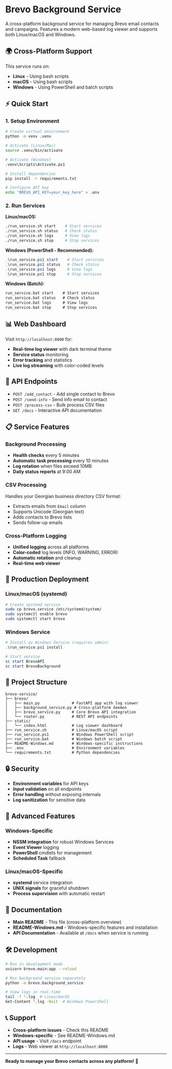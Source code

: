 # Brevo Background Service

A cross-platform background service for managing Brevo email contacts and campaigns. Features a modern web-based log viewer and supports both Linux/macOS and Windows.

## 🌍 Cross-Platform Support

This service runs on:
- **Linux** - Using bash scripts
- **macOS** - Using bash scripts  
- **Windows** - Using PowerShell and batch scripts

## ⚡ Quick Start

### 1. Setup Environment
```bash
# Create virtual environment
python -m venv .venv

# Activate (Linux/Mac)
source .venv/bin/activate

# Activate (Windows)
.venv\Scripts\Activate.ps1

# Install dependencies
pip install -r requirements.txt

# Configure API key
echo "BREVO_API_KEY=your_key_here" > .env
```

### 2. Run Services

**Linux/macOS:**
```bash
./run_service.sh start    # Start services
./run_service.sh status   # Check status
./run_service.sh logs     # View logs
./run_service.sh stop     # Stop services
```

**Windows (PowerShell - Recommended):**
```powershell
.\run_service.ps1 start    # Start services
.\run_service.ps1 status   # Check status
.\run_service.ps1 logs     # View logs
.\run_service.ps1 stop     # Stop services
```

**Windows (Batch):**
```cmd
run_service.bat start    # Start services
run_service.bat status   # Check status
run_service.bat logs     # View logs
run_service.bat stop     # Stop services
```

## 📊 Web Dashboard

Visit `http://localhost:8000` for:
- **Real-time log viewer** with dark terminal theme
- **Service status** monitoring
- **Error tracking** and statistics
- **Live log streaming** with color-coded levels

## 🔧 API Endpoints

- `POST /add_contact` - Add single contact to Brevo
- `POST /send-info` - Send info email to contact
- `POST /process-csv` - Bulk process CSV files
- `GET /docs` - Interactive API documentation

## 📋 Service Features

### Background Processing
- **Health checks** every 5 minutes
- **Automatic task processing** every 10 minutes
- **Log rotation** when files exceed 10MB
- **Daily status reports** at 9:00 AM

### CSV Processing
Handles your Georgian business directory CSV format:
- Extracts emails from `Email` column
- Supports Unicode (Georgian text)
- Adds contacts to Brevo lists
- Sends follow-up emails

### Cross-Platform Logging
- **Unified logging** across all platforms
- **Color-coded** log levels (INFO, WARNING, ERROR)
- **Automatic rotation** and cleanup
- **Real-time web viewer**

## 🎯 Production Deployment

### Linux/macOS (systemd)
```bash
# Create systemd service
sudo cp brevo.service /etc/systemd/system/
sudo systemctl enable brevo
sudo systemctl start brevo
```

### Windows Service
```powershell
# Install as Windows Service (requires admin)
.\run_service.ps1 install

# Start service
sc start BrevoAPI
sc start BrevoBackground
```

## 📁 Project Structure

```
brevo-service/
├── brevo/
│   ├── main.py              # FastAPI app with log viewer
│   ├── background_service.py # Cross-platform daemon
│   ├── brevo_service.py     # Core Brevo API integration
│   └── router.py            # REST API endpoints
├── static/
│   └── index.html           # Log viewer dashboard
├── run_service.sh           # Linux/macOS script
├── run_service.ps1          # Windows PowerShell script
├── run_service.bat          # Windows batch script
├── README-Windows.md        # Windows-specific instructions
├── .env                     # Environment variables
└── requirements.txt         # Python dependencies
```

## 🔒 Security

- **Environment variables** for API keys
- **Input validation** on all endpoints
- **Error handling** without exposing internals
- **Log sanitization** for sensitive data

## 🚀 Advanced Features

### Windows-Specific
- **NSSM integration** for robust Windows Services
- **Event Viewer** logging
- **PowerShell** cmdlets for management
- **Scheduled Task** fallback

### Linux/macOS-Specific  
- **systemd** service integration
- **UNIX signals** for graceful shutdown
- **Process supervision** with automatic restart

## 📖 Documentation

- **Main README** - This file (cross-platform overview)
- **README-Windows.md** - Windows-specific features and installation
- **API Documentation** - Available at `/docs` when service is running

## 🛠️ Development

```bash
# Run in development mode
uvicorn brevo.main:app --reload

# Run background service separately
python -m brevo.background_service

# View logs in real-time
tail -f *.log  # Linux/macOS
Get-Content *.log -Wait  # Windows PowerShell
```

## 📞 Support

- **Cross-platform issues** - Check this README
- **Windows-specific** - See README-Windows.md
- **API usage** - Visit `/docs` endpoint
- **Logs** - Web viewer at `http://localhost:8000`

---

**Ready to manage your Brevo contacts across any platform!** 🚀
